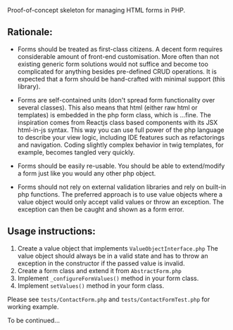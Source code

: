 Proof-of-concept skeleton for managing HTML forms in PHP.

Rationale:
---------
* Forms should be treated as first-class citizens. A decent form requires considerable amount of front-end customisation. More often than not existing generic form solutions would not suffice and become too complicated for anything besides pre-defined CRUD operations. It is expected that a form should be hand-crafted with minimal support (this library).

* Forms are self-contained units (don't spread form functionality over several classes). This also means that html (either raw html or templates) is embedded in the php form class, which is ...fine. The inspiration comes from Reactjs class based components with its JSX html-in-js syntax. This way you can use full power of the php language to describe your view logic, including IDE features such as refactorings and navigation. Coding slightly complex behavior in twig templates, for example, becomes tangled very quickly.

* Forms should be easily re-usable. You should be able to extend/modify a form just like you would any other php object.

* Forms should not rely on external validation libraries and rely on built-in php functions. The preferred approach is to use value objects where a value object would only accept valid values or throw an exception. The exception can then be caught and shown as a form error.

Usage instructions:
-------------------
1. Create a value object that implements `ValueObjectInterface.php` The value object should always be in a valid state and has to throw an exception in the constructor if the passed value is invalid.
2. Create a form class and extend it from `AbstractForm.php`
3. Implement `_configureFormValues()` method in your form class.
4. Implement `setValues()` method in your form class.

Please see `tests/ContactForm.php` and `tests/ContactFormTest.php` for working example.

To be continued...